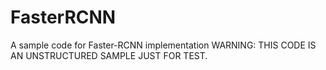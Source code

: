 # FasterRCNN
A sample code for Faster-RCNN implementation
WARNING: THIS CODE IS AN UNSTRUCTURED SAMPLE JUST FOR TEST.
